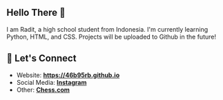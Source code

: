 ## Hello There 👋

I am Radit, a high school student from Indonesia. I'm currently learning Python, HTML, and CSS. Projects will be uploaded to Github in the future!

## 💬 Let's Connect

- Website: **<https://46b95rb.github.io>**
- Social Media: **[Instagram](https://instagram.com/radit_635)**
- Other: **[Chess.com](https://www.chess.com/member/fishoof)**
